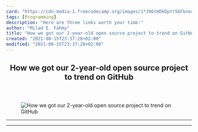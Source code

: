 ```yaml
---
card: "https://cdn-media-1.freecodecamp.org/images/1*J96tHDkDpYr5bFkneaICfg.png"
tags: [Programming]
description: "Here are three links worth your time:"
author: "Milad E. Fahmy"
title: "How we got our 2-year-old open source project to trend on GitHub"
created: "2021-08-15T23:37:28+02:00"
modified: "2021-08-15T23:37:28+02:00"
---
```

<div class="site-wrapper">
<main id="site-main" class="site-main outer">
<div class="inner">
<article class="post-full post tag-programming tag-open-source tag-data-science tag-tech tag-startup ">
<header class="post-full-header">
<h1 class="post-full-title">How we got our 2-year-old open source project to trend on GitHub</h1>
</header>
<figure class="post-full-image">
<picture>
<source media="(max-width: 700px)" sizes="1px" srcset="data:image/gif;base64,R0lGODlhAQABAIAAAAAAAP///yH5BAEAAAAALAAAAAABAAEAAAIBRAA7 1w">
<source media="(min-width: 701px)" sizes="(max-width: 800px) 400px,
(max-width: 1170px) 700px,
1400px" srcset="https://cdn-media-1.freecodecamp.org/images/1*J96tHDkDpYr5bFkneaICfg.png 300w,
https://cdn-media-1.freecodecamp.org/images/1*J96tHDkDpYr5bFkneaICfg.png 600w,
https://cdn-media-1.freecodecamp.org/images/1*J96tHDkDpYr5bFkneaICfg.png 1000w,
https://cdn-media-1.freecodecamp.org/images/1*J96tHDkDpYr5bFkneaICfg.png 2000w">
<img onerror="this.style.display='none'" src="https://cdn-media-1.freecodecamp.org/images/1*J96tHDkDpYr5bFkneaICfg.png" alt="How we got our 2-year-old open source project to trend on GitHub">
</picture>
</figure>
<section class="post-full-content">
<div class="post-content">
</div>
<hr>
<hr>
</section>
</article>
</div>
</main>
</div>
<!-- Google Tag Manager (noscript) -->
<!-- End Google Tag Manager (noscript) -->
